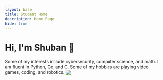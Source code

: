 ```yaml
---
layout: base
title: Student Home 
description: Home Page
hide: true
---
```


# Hi, I'm Shuban 👋

<p> Some of my interests include cybersecurity, computer science, and math. I am fluent in Python, Go, and C. Some of my hobbies are playing video games, coding, and robotics. 

<img align="center" src="https://skillicons.dev/icons?i=py,c,go,swift,js,docker,nginx,redhat,vscode,linux,bash,aws,blender,pytorch,tensorflow" />
